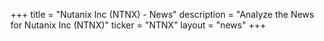 +++
title = "Nutanix Inc (NTNX) - News"
description = "Analyze the News for Nutanix Inc (NTNX)"
ticker = "NTNX"
layout = "news"
+++


